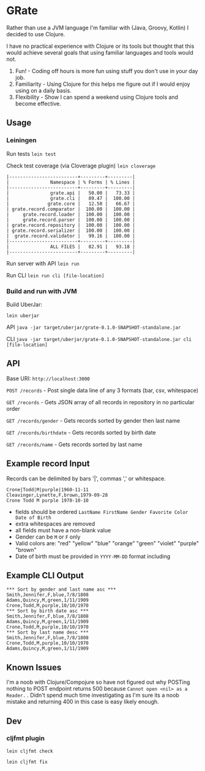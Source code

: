 # GRate

Rather than use a JVM language I'm familiar with (Java, Groovy, Kotlin) I decided to use Clojure.

I have no practical experience with Clojure or its tools but thought that this would achieve several goals that using 
familiar languages and tools would not.

1. Fun! - Coding off hours is more fun using stuff you don't use in your day job.
1. Familiarity - Using Clojure for this helps me figure out if I would enjoy using on a daily basis.
1. Flexibility - Show I can spend a weekend using Clojure tools and become effective.

## Usage

### Leiningen

Run tests
`lein test`

Check test coverage (via Cloverage plugin)
`lein cloverage`

```
|-------------------------+---------+---------|
|               Namespace | % Forms | % Lines |
|-------------------------+---------+---------|
|               grate.api |   50.00 |   73.33 |
|               grate.cli |   89.47 |  100.00 |
|              grate.core |   12.50 |   66.67 |
| grate.record.comparator |  100.00 |  100.00 |
|     grate.record.loader |  100.00 |  100.00 |
|     grate.record.parser |  100.00 |  100.00 |
| grate.record.repository |  100.00 |  100.00 |
| grate.record.serializer |  100.00 |  100.00 |
|  grate.record.validator |   99.16 |  100.00 |
|-------------------------+---------+---------|
|               ALL FILES |   82.91 |   93.18 |
|-------------------------+---------+---------|
```

Run server with API
`lein run`

Run CLI
`lein run cli [file-location]`


### Build and run with JVM

Build UberJar:

`lein uberjar`

API
`java -jar target/uberjar/grate-0.1.0-SNAPSHOT-standalone.jar`

CLI
`java -jar target/uberjar/grate-0.1.0-SNAPSHOT-standalone.jar cli [file-location]`


## API

Base URI: `http://localhost:3000`

`POST /records` - Post single data line of any 3 formats (bar, csv, whitespace)

`GET /records` - Gets JSON array of all records in repository in no particular order

`GET /records/gender` - Gets records sorted by gender then last name

`GET /records/birthdate` - Gets records sorted by birth date

`GET /records/name` - Gets records sorted by last name


## Example record Input

Records can be delimited by bars '|', commas ',' or whitespace.

```
Crone|Todd|M|purple|1960-11-11
Cleavinger,Lynette,F,brown,1979-09-28
Crone Todd M purple 1970-10-10
```

* fields should be ordered `LastName FirstName Gender Favorite Color Date of Birth`
* extra whitespaces are removed
* all fields must have a non-blank value
* Gender can be `M` or `F` only
* Valid colors are: "red" "yellow" "blue" "orange" "green" "violet" "purple" "brown"
* Date of birth must be provided in `YYYY-MM-DD` format including


## Example CLI Output
```
*** Sort by gender and last name asc ***
Smith,Jennifer,F,blue,7/8/1808
Adams,Quincy,M,green,1/11/1909
Crone,Todd,M,purple,10/10/1970
*** Sort by birth date asc ***
Smith,Jennifer,F,blue,7/8/1808
Adams,Quincy,M,green,1/11/1909
Crone,Todd,M,purple,10/10/1970
*** Sort by last name desc ***
Smith,Jennifer,F,blue,7/8/1808
Crone,Todd,M,purple,10/10/1970
Adams,Quincy,M,green,1/11/1909
```

## Known Issues

I'm a noob with Clojure/Compojure so have not figured out why POSTing nothing to POST endpoint
returns 500 because `Cannot open <nil> as a Reader.` .  Didn't spend much time investigating as I'm sure its a noob mistake and returning
400 in this case is easy likely enough.

## Dev 

### cljfmt plugin

`lein cljfmt check`

`lein cljfmt fix`